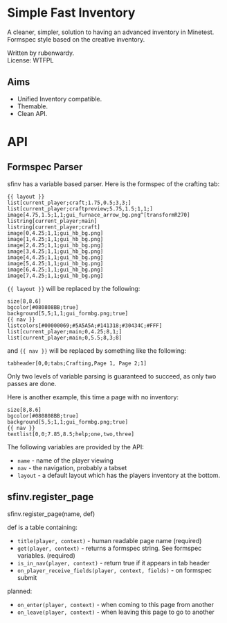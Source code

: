 # Simple Fast Inventory

A cleaner, simpler, solution to having an advanced inventory in Minetest.  
Formspec style based on the creative inventory.

Written by rubenwardy.  
License: WTFPL

## Aims

* Unified Inventory compatible.
* Themable.
* Clean API.

# API

## Formspec Parser

sfinv has a variable based parser. Here is the formspec of the crafting tab:

	{{ layout }}
	list[current_player;craft;1.75,0.5;3,3;]
	list[current_player;craftpreview;5.75,1.5;1,1;]
	image[4.75,1.5;1,1;gui_furnace_arrow_bg.png^[transformR270]
	listring[current_player;main]
	listring[current_player;craft]
	image[0,4.25;1,1;gui_hb_bg.png]
	image[1,4.25;1,1;gui_hb_bg.png]
	image[2,4.25;1,1;gui_hb_bg.png]
	image[3,4.25;1,1;gui_hb_bg.png]
	image[4,4.25;1,1;gui_hb_bg.png]
	image[5,4.25;1,1;gui_hb_bg.png]
	image[6,4.25;1,1;gui_hb_bg.png]
	image[7,4.25;1,1;gui_hb_bg.png]

`{{ layout }}` will be replaced by the following:

	size[8,8.6]
	bgcolor[#080808BB;true]
	background[5,5;1,1;gui_formbg.png;true]
	{{ nav }}
	listcolors[#00000069;#5A5A5A;#141318;#30434C;#FFF]
	list[current_player;main;0,4.25;8,1;]
	list[current_player;main;0,5.5;8,3;8]

and `{{ nav }}` will be replaced by something like the following:

	tabheader[0,0;tabs;Crafting,Page 1, Page 2;1]

Only two levels of variable parsing is guaranteed to succeed, as only two
passes are done.

Here is another example, this time a page with no inventory:

	size[8,8.6]
	bgcolor[#080808BB;true]
	background[5,5;1,1;gui_formbg.png;true]
	{{ nav }}
	textlist[0,0;7.85,8.5;help;one,two,three]

The following variables are provided by the API:

* `name` - name of the player viewing
* `nav` - the navigation, probably a tabset
* `layout` - a default layout which has the players inventory at the bottom.


## sfinv.register_page

sfinv.register_page(name, def)

def is a table containing:

* `title(player, context)` - human readable page name (required)
* `get(player, context)` - returns a formspec string. See formspec variables. (required)
* `is_in_nav(player, context)` - return true if it appears in tab header
* `on_player_receive_fields(player, context, fields)` - on formspec submit

planned:

* `on_enter(player, context)` - when coming to this page from another
* `on_leave(player, context)` - when leaving this page to go to another
